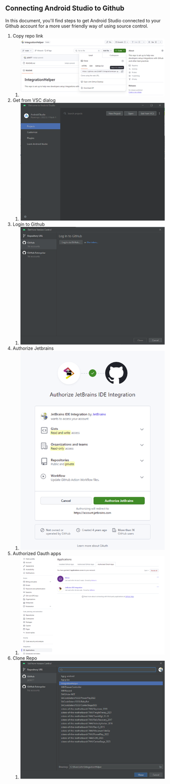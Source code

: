## Connecting Android Studio to Github

In this document, you'll find steps to get Android Studio connected to your Github account for a more user friendly way of using source control.

1. Copy repo link
   1. ![](a_copy_github_link_http.png)
2. Get from VSC dialog
   1. ![](b_get_from_vcs.png)
3. Login to Github
   1. ![](d_login_github.png)
4. Authorize Jetbrains
   1. ![](e_authorize_jetbrains.png)
5. Authorized Oauth apps
   1. ![](f_oauth_authorized_apps.png)
6. Clone Repo
   1. ![](g_clone_repo_http.png)